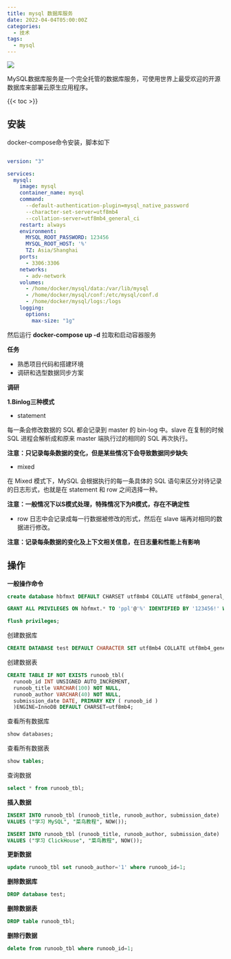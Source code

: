```yaml
---
title: mysql 数据库服务
date: 2022-04-04T05:00:00Z
categories:
  - 技术
tags:
  - mysql
---
```


<img src="https://pic.imgdb.cn/item/656f2c0ec458853aef772f5d.jpg" />

MySQL数据库服务是一个完全托管的数据库服务，可使用世界上最受欢迎的开源数据库来部署云原生应用程序。

<!--more-->

{{< toc >}}

## 安装
docker-compose命令安装，脚本如下

```yaml

version: "3"

services:
  mysql:
    image: mysql
    container_name: mysql
    command:
      --default-authentication-plugin=mysql_native_password
      --character-set-server=utf8mb4
      --collation-server=utf8mb4_general_ci
    restart: always
    environment:
      MYSQL_ROOT_PASSWORD: 123456
      MYSQL_ROOT_HOST: '%'
      TZ: Asia/Shanghai
    ports:
      - 3306:3306
    networks:
      - adv-network
    volumes:
      - /home/docker/mysql/data:/var/lib/mysql
      - /home/docker/mysql/conf:/etc/mysql/conf.d
      - /home/docker/mysql/logs:/logs
    logging:
      options:
        max-size: "1g"

```

然后运行 **docker-compose up -d** 拉取和启动容器服务


**任务**

- 熟悉项目代码和搭建环境
- 调研和选型数据同步方案


**调研**

**1.Binlog三种模式**

- statement

每一条会修改数据的 SQL 都会记录到 master 的 bin-log 中。slave 在复制的时候 SQL 进程会解析成和原来 master 端执行过的相同的 SQL 再次执行。

**注意：只记录每条数据的变化，但是某些情况下会导致数据同步缺失**

- mixed

在 Mixed 模式下，MySQL 会根据执行的每一条具体的 SQL 语句来区分对待记录的日志形式，也就是在 statement 和 row 之间选择一种。

**注意：一般情况下以S模式处理，特殊情况下为R模式，存在不确定性**

- row 日志中会记录成每一行数据被修改的形式，然后在 slave 端再对相同的数据进行修改。

**注意：记录每条数据的变化及上下文相关信息，在日志量和性能上有影响**

## 操作

**一般操作命令**


```sql
create database hbfmxt DEFAULT CHARSET utf8mb4 COLLATE utf8mb4_general_ci;

GRANT ALL PRIVILEGES ON hbfmxt.* TO 'ppl'@'%' IDENTIFIED BY '123456!' WITH GRANT OPTION;

flush privileges;
```

创建数据库


```sql
CREATE DATABASE test DEFAULT CHARACTER SET utf8mb4 COLLATE utf8mb4_general_ci;
```

创建数据表


```sql
CREATE TABLE IF NOT EXISTS runoob_tbl( 
  runoob_id INT UNSIGNED AUTO_INCREMENT, 
  runoob_title VARCHAR(100) NOT NULL, 
  runoob_author VARCHAR(40) NOT NULL, 
  submission_date DATE, PRIMARY KEY ( runoob_id ) 
  )ENGINE=InnoDB DEFAULT CHARSET=utf8mb4;
```

查看所有数据库


```sql
show databases;
```

查看所有数据表


```sql
show tables;
```

查询数据


```sql
select * from runoob_tbl;
```

**插入数据**


```sql
INSERT INTO runoob_tbl (runoob_title, runoob_author, submission_date) 
VALUES ("学习 MySQL", "菜鸟教程", NOW()); 

INSERT INTO runoob_tbl (runoob_title, runoob_author, submission_date) 
VALUES ("学习 ClickHouse", "菜鸟教程", NOW());
```

**更新数据**


```sql
update runoob_tbl set runoob_author='1' where runoob_id=1;
```

**删除数据库**


```sql
DROP database test;
```

**删除数据表**

```sql
DROP table runoob_tbl;
```

**删除行数据**


```sql
delete from runoob_tbl where runoob_id=1;
```
